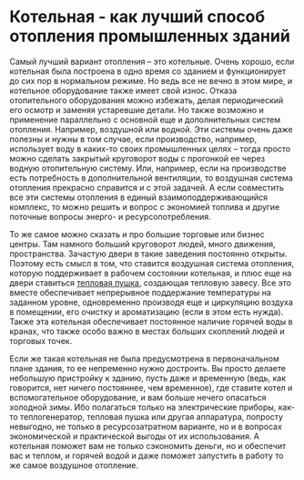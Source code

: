 # Котельная - как лучший способ отопления промышленных зданий

Самый лучший вариант отопления – это котельные. Очень хорошо, если котельная
была построена в одно время со зданием и функционирует до сих пор в нормальном
режиме. Но ведь все не вечно в этом мире, и котельное оборудование также имеет
свой износ. Отказа отопительного оборудования можно избежать, делая
периодический его осмотр и заменяя устаревшие детали. Но также возможно и
применение параллельно с основной еще и дополнительных систем отопления.
Например, воздушной или водной. Эти системы очень даже полезны и нужны в том
случае, если производство, например, использует воду в каких-то своих
промышленных целях – тогда просто можно сделать закрытый круговорот воды с
прогонкой ее через водную отопительную систему. Или, например, если на
производстве есть потребность в дополнительной вентиляции, то воздушная
система отопления прекрасно справится и с этой задачей. А если совместить все
эти системы отопления в единый взаимоподдерживающийся комплекс, то можно
решить и вопрос с экономией топлива и другие поточные вопросы энерго- и
ресурсопотребления.

То же самое можно сказать и про большие торговые или бизнес центры. Там
намного больший круговорот людей, много движения, пространства. Зачастую двери
в такие заведения постоянно открыты. Поэтому есть смысл в том, что ставится
воздушная система отопления, которую поддерживает в рабочем состоянии
котельная, и плюс еще на двери ставиться [тепловая
пушка](http://www.proftechnika.ru/category/32), создающая тепловую завесу. Все
это вместе обеспечивает непрерывное поддержание температуры на заданном
уровне, одновременно производя еще и циркуляцию воздуха в помещении, его
очистку и ароматизацию (если в этом есть нужда). Также эта котельная
обеспечивает постоянное наличие горячей воды в кранах, что также особо важно в
местах больших скоплений людей и торговых точек.

Если же такая котельная не была предусмотрена в первоначальном плане здания,
то ее непременно нужно достроить. Вы просто делаете небольшую пристройку к
зданию, пусть даже и временную (ведь, как говорится, нет ничего постояннее,
чем временное), где ставите котел и вспомогательное оборудование, и вам больше
нечего опасаться холодной зимы. Ибо полагаться только на электрические
приборы, как-то теплогенератор, тепловая пушка или другая аппаратура, попросту
невыгодно, не только в ресурсозатратном варианте, но и в вопросах
экономической и практической выгоды от их использования. А котельная поможет
вам не только сэкономить деньги, но и обеспечит вас и теплом, и горячей водой
и даже поможет запустить в работу то же самое воздушное отопление.

